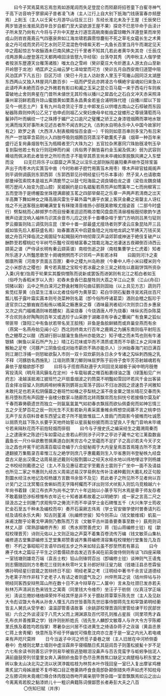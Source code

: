 <!-- { "loadSidebar": true } -->
　　曰今子冥焉莫焉忘焉忽焉如游尾闾而失足登昆仑而陨巅将招苍童下白寉寻神气于高下访音响于寥廓闻子昔者凌飞涛（主人江行上自大别下扺海门钱唐富春亦频歴焉）上削玉（主人以壬寅七月游华山往反三日）东经长淮北未及于王屋（壬辰癸巳两岁皆道长淮抵凤泗辛丑岁自都门至大梁欲游王屋不果）探竒不巳思毕命于岳渎计子所未至乃尙有六今将与子升中天歴太行道崈高眺南衡由雷琼瞰外洋遵登莱而岸劳成山则岧岧嶤嶤云气四塞泉奔如江海龙啸若霹雳惊麏衔不死之草毛女藴长生之术黄金之丹可成而灵药可乞水则茫茫混混色夺绛紫天若一丸鱼长百里当月午而潮定见天中之霞起惊志乍收酾酒未巳南风拂之行千里者不知其几若此者黄华失其竒（壬辰戊戌两游黄山歴登莲花天都两峰回涂皆憇九华经宿）台荡夺其秀（丙申秋主人偕学使者按浙东歴遵天台雁荡诸胜）嗤太白之雪岭（癸卯夏庄大令炘邀主人游太白山至新开岭憇于龙池）哂匡庐之云岫云梦七泽坳堂而可方（癸卯五月自西安南归道楚中阻风泊匡庐下凡五日）巨区万顷（癸巳十月主人访赵舍人里玉于穹嶐山因同泛太湖歴东西两山又独入林屋洞凡数百歩）一瓯而俨受此亦跨凌古今横絶宇宙魂如归来急以此请呼声未絶而百歩之外微若有影曰和阗之玉采之昆仑百马载一来于西屯行车则疾雷破地止舍则奔星在门昔所未値世无其珍侑以播川之犀昌化之石白文冲天赤采照泽廉州翠羽鲜若霞升琼山蜜腊黄如栗蒸永昌黄金若鉴合浦明珠代镫（自播川犀以下皆见今一统志土产）复有九州岛竒货沦于厚土中郞发丘以供嗜古南山之石椁破而东园秘器陈鼎则仲丙公乙兄丁伯申卣则祖乙父癸妇庚母辛虹烛之锭蜼形之尊镜蒲萄而马鬣钟荇叶而螭纹一寸之珠搏于媚尸之口逾尺之璧攫之骄王之身漆镫烟腾而罩地水银光满而烛天好事所未见述古者所不闻古刺之丸（古刺水自明永乐中入中国今故家时有之）欧罗之表（大西洋人制表极精恒百金直一）千钩则如意百串则多宝乃有吕宋所产一世瑞草含茹则火入四肢呼吸则烟腾百窍蒸淫不歇薫炙子鼻（烟草一种百年来盛行近复尙鼻烟皆刳玉为瓶精者至穴大珠为之）五官拉杂黑塞窍穴珠胎旣凌刳玉孕复剖裂他若士有女行则冠绅而约阑（呉俗男子腕皆喜约金玉阑及佩决）弱为武容则樽俎而佩决若此者皆世之所珍而吾子不能举其质言尙未卒魂如豕脱飘风拂之入东壁而没 
　　曰无巳将乐子以靡靡之声荡之以淫乐北部则枞阳襄阳秦声继作芟除笙笛声出于肉枣木内实篔筜中凿（今时称梆子腔竹用篔筜木用枣）啄木声碎官蛙阁阁声则平调侧调蓺则东郭西郭（东郭西郭见孙明经星衍芍乐本事诗）然子吴人也请歌南部曼绰弦索院本是祖五声清脆节之以鼓弋阳海盐之调良辅伯龙之谱（梁伯龙魏良辅明万歴间人始变为昆山腔）吴姬婉约是曰名娼髪若燕剪声如莺簧年二七而尙穉宵三五而登场于是绣幄盈坐珠镫满廊披玉茗之四部举粲花之乐章一声两声若淸商之岀天半高舞下舞如神女之降高唐风雷生乎幕外霜气袭乎衣裳上客厌金罍之易罄主人讶红烛之不光送客旣出朝曦满堂复有秣陵淸音维扬小部旣美歌喉尤擅姿首（二部今时盛行）劈梨桃而心醉掷罗巾而目授秦淮迢迢而晩凉蜀冈盘盘而淸昼檀板旣彻歌韵乍透微声动波沈响入岫林鸟识其余音市儿应之抚手十畨嘈杂喧于里门方响则吕黑匀钲则罗云擫笛则陆三调弦则庄昆（里中十畨一部最盛尤擅场者则罗凌云庄象昆陆开三吕威如皆先后入都获盛名焉）始春置酒天中启筵鱼镫之光烛地龙鹢之竿拂天万钱买吴娘之舟百尺择临流之阁圎钲乍起羯鼓闲作响彻霄汉声溢郊郭或神迷于絶伎复破产以酬酢至若樱桃红兮半树芍乐豓兮双枝植富春之馆栽北海之池凄迷五夜顚倒百诗西云撷英之谱（严侍读长明有秦云撷英谱）南枝伤逝之辞（南枝集曹学士仁虎着）知者所乐道才人所豓思歌至十阕魂惘惘而不识邻鸡一声影若冰释 
　　曰榖则河汴之麦御廪所需（河南岁贡面五百匣）秦中之稷九州岛称腴（今秦中人呼小米曰稷米则今之小米卽古之稷也）黄兮若真腊之宝晈兮若冰霰之余三吴之秫佐以嘉榖饼饵所资杂入羮{月隺}饴周于轮果实其腹倘憎陈而说新或罢饭而进粥则有北江之稻白者如玉（俗呼为香稻米岁以入贡）初舂未食香巳盈屋牲则大荔之羊江山之豕（江山{舟召}饲猪以榖）云中之熊白滦河之野彘射雉则句曲征鹅则固始（以上具见方志）蔬则荇紫苋红芽黄（白菜生江淮以北者佳俗呼为黄芽菜）菘白华阴石髪数寻吴淞莼丝百尺瓢儿瓠子露叶霜实菖本则号尧菜种则名葛（卽今俗所呼诸葛菜）酒则会稽之酝珍于逹官京口之酿峩峩百船侑以橘英之觞惠泉之尊（酒味最洌者绍兴次则京口吾乡惠泉又次之呉门福橘酒则味若醴矣）高粱烧春（今烧酒唐人呼为烧春）味纵劣而杂陈莫不合欢则永好陶陶则百年又或选珍于山采腴于湖雍凉有孕香之麞闽广有食果之狐似带匪带（曁阳江中有鱼状若带名吴王脍残）非鱼是鱼脍鲜鳞而或弃巢垒燕而有余（燕窝一名燕舟始见闽小记）西北则终南太行百年之鹿屑之为脯东南则临平射阳五色之鲤荐之以醋（西湖行厨以醋瀹生鱼扬州亦能效之）知子嗜之而未笃也则有牛渚银鳞（鲥鱼以采石所产为上）晴江石花味或华而不清质或清而不华藐江乡之风味首鯸鲐之足夸（河豚产江阴鱼侩成对始市薪炊不熟亦能杀人）沙洲始春海门初日满百则江潮巳浮捕一则怒眦欲裂入市则一双十双炊薪则永日永夕专诸之刄纵刺西施之乳不释（河豚肪名西施乳）江瑶则质薄刀鲫则味屈罗陈于前待子食毕芳芬射越魂若有鼻依于屋楹欲卽不卽 
　　曰将与子揽辔燕赵遵乎大同回览吴越极于闽中明月旣倦宵投淸风（明月淸风鎭名在定州）十车载毡裘之帷百船裹绿油之篷（绿篷船见广州府志）凌越溪抵湘江披班竹之戸扇埀烟波之钓筒莫不明豓如雪回环若风千金出客装百金择冶容留人则鹧鸪啼树唤客则鹦哥出笼荡子因以不归冶游因之谤速吾子闲雅知未敢托足也若夫松阴偃葢之巷班竹如椽之亭梨桃之溪不夜金粟之馆长晴花交春而失影月堕秋而有声园歴十亩楼分数家斗随廊而北转雨飘帘而左斜恍兮若接倏尔莫及旷千春而寡俦藐遗世而独立一则氤氤氲氲气如初春衣飘摇而欲仙佩委宛而如神忘情三五之夕无梦百花之辰一则光生不灭影若新月素采匿重帷余辉想空阅慕不言之桃李仿无声于反舌窃料昔者东西望尘君子所不能致惟兹二人昔扃门而距影今披帷而吐诚愿以弱质充兹下陈久长要乎天地终始誓以星辰髪纷披而雨泣望良人于鬼门音响未毕魂兮若来隔秋花而不前抱轻烟而徘徊 
　　曰今与子搜史氏之编采经生之籍溯周秦而上之逮唐宋之陈迹行车如雷动止舍若山积则渉子问字之亭访子藏书之宅江蓠盈数亩蠧鱼长一尺仆纵欲敷苍摛黄道白剖黑穷古今之至藴而不足扩子之高识若夫今天子文治之昌也弁冕干祀涵濡百载征竒编于六合挺秘阁于大内皇皇焉首首焉隆古所不克津逮翻披万集甄录百辈惟江左之絶学则庶几乎惠戴戴则生入华省惠则书登秘帙九经盘盘古义是出汉儒之诂周易是述戴则句股割圜以之经天水经水地以纬地埋诂字则杨雄之书校经则戴德之记（主人不及见惠征君定宇至戴吉士震则于广坐中一面不及请益也所见二家之书惠则九经古义周易述易汉学易例左传补注诸种戴则大戴礼校正句股割圜水经注水地记及校杨雄方言数书余皆不及见）若此者子之所见所不见者尙以百计吴门之江沈冥蜀庄舍蝌蚪而无字降柯欘而不详出则邻犬吠影入则饥乌竞粮越六十年尙书着録（吴江布衣声为尚书之学六十年远始以小篆手写刋木焉是章于师友存者不敢着録恐渉标榜惟布衣年近七十知者甚希故着之以明絶学）成一家之言高二尺之牍汲古之士则踵门求观徇华之俦流汗而不卒读学士金石碑惟五千（大兴朱学士筠收贮金石至五千种未及编校而卒）奏开石渠厥志伟焉（学士官安徽学使时曽奏请刋石经及请校永乐大典）知古则堇浦（杭编修世骏）知今则茶山（钱文敏维城）虮虱一床甫沈酣乎论著戈甲满侧乃敷陈而万言（文敏平古州苗香要奏事至数十）蓺苑则词林丈人邵（常熟邵编修齐焘）郑（秀水郑赞善虎文）蒋（铅山蒋编修士铨）程（歙程校理晋芳）诗则元佑以上文则正始之声莫不着集百卷流传万编（钱文敏茶山集杭编修道古堂集邵编修玉芝堂集郑赞善诚齐集蒋编修淸容集程校理勉行堂集皆几及百卷）不朽之事昭昭可言语毕四视五步之外来如轻云虽不卽至然若有慕云 
　　曰今赓子伐木之篇征子平生之识耆儒硕彦齿发近百多闻在前英俊侍侧则有谈飞四座采暎一室钱塘则雄竒万端（袁吉士枚）铅山则锋锷百出（卽编修士铨）谈神则气王语鬼则志慑随园则方冬敷花三径则未秋零叶又复孙郎好辩汪叟力敌（钱塘汪县丞苍霖佞佛孙明经星衍尝箴之苦辩终日不屈）明经老莱之考（汪明经中著书千余言证道德经为老莱子所作非柱下史老子人有诘之者则盛气及之）州倅熊耳之说（钱州倅坫与孙明经同客西安辩熊耳山所在数十日不决今辩草存二人箧中）言未及吐颈巳发赤若夫秋林万声淸涧五色来钱生之寓斋（同里钱大令维乔）坐汪子于舫侧（仪真汪学正端光）淸谈忘倦妙绪络绎荣悴不经其怀是非不关于臆赵蒋覃覃乐陈先世（主人及见赵大令彪诏曁大令再从孙舍人懐玉凡四世皆善陈先世旧事侍御蒋先生和寜曁弟明经蘅皆主人舅氏从受学者）温温邵管善语故事（余姚邵校理晋涵同里管给谏干珍民部世铭）六合之外谈浸淫于八荒大父而上溯渊源及百代项孔则推占星辰（同里项秀才森孔布衣并善推算之学）钱许则剖析姓氏（钱先生人麟卽文敏尊人与许大令方亨陈郷里氏族及着姓均若指掌）寒暑杂出兴居不佳进黄生之绮语杂蒋子之诙谐（黄县丞景仁蒋上舍靑耀）快意所及不经于怀幽忧可倏愈沈疴亦立差于是一室之内光入若电魂来有声咫尺莫辨 
　　日今当返子中河之桥觅子委巷之居（主人旧居在中河桥侧委巷中）危楼则北犨土墙则中虚淫霖奔乎寝榻酷日炙其庭闾吾子则蓬松披髪十岁不足六七有余读书则善忘识字则易毕被笞逃塾眼泪没鼻声与百舌竞蛮字与蚯蚓争拙泥人满前鼗鼓旁列邻童里女奔入满侧疥虫盈手色尽丑黒唇焦口缺足又病躄相与积东堂之砖以象太山决北沟之流以状溟浡裁枯枝为林剪木叶作筏回皇一室巳入复出摩挲鸡栅熏炙鼠穴母姊溺爱不复呼喝口目正倦羮熟呼食食竟卽卧颠倒错失呼声如虎不知枕母之左膝词尙未竟魂巳倏合体肉旣动唇吻开阖亲朋毕贺杂踏一室昔飘飘焉如云之出山今离离焉若胶之黏漆娇儿十一粗识典籍陈词俚鄙愿长者寿彭大夫之八百 
　　
　　〇伤知巳赋（并序） 
